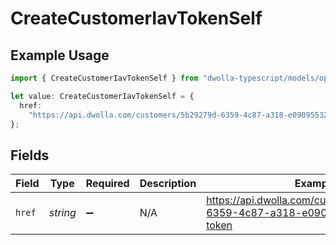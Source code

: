 # CreateCustomerIavTokenSelf

## Example Usage

```typescript
import { CreateCustomerIavTokenSelf } from "dwolla-typescript/models/operations";

let value: CreateCustomerIavTokenSelf = {
  href:
    "https://api.dwolla.com/customers/5b29279d-6359-4c87-a318-e09095532733/iav-token",
};
```

## Fields

| Field                                                                           | Type                                                                            | Required                                                                        | Description                                                                     | Example                                                                         |
| ------------------------------------------------------------------------------- | ------------------------------------------------------------------------------- | ------------------------------------------------------------------------------- | ------------------------------------------------------------------------------- | ------------------------------------------------------------------------------- |
| `href`                                                                          | *string*                                                                        | :heavy_minus_sign:                                                              | N/A                                                                             | https://api.dwolla.com/customers/5b29279d-6359-4c87-a318-e09095532733/iav-token |